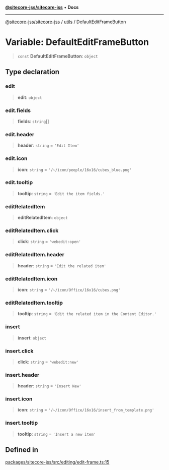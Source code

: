 [**@sitecore-jss/sitecore-jss**](../../README.md) • **Docs**

***

[@sitecore-jss/sitecore-jss](../../README.md) / [utils](../README.md) / DefaultEditFrameButton

# Variable: DefaultEditFrameButton

> `const` **DefaultEditFrameButton**: `object`

## Type declaration

### edit

> **edit**: `object`

### edit.fields

> **fields**: `string`[]

### edit.header

> **header**: `string` = `'Edit Item'`

### edit.icon

> **icon**: `string` = `'/~/icon/people/16x16/cubes_blue.png'`

### edit.tooltip

> **tooltip**: `string` = `'Edit the item fields.'`

### editRelatedItem

> **editRelatedItem**: `object`

### editRelatedItem.click

> **click**: `string` = `'webedit:open'`

### editRelatedItem.header

> **header**: `string` = `'Edit the related item'`

### editRelatedItem.icon

> **icon**: `string` = `'/~/icon/Office/16x16/cubes.png'`

### editRelatedItem.tooltip

> **tooltip**: `string` = `'Edit the related item in the Content Editor.'`

### insert

> **insert**: `object`

### insert.click

> **click**: `string` = `'webedit:new'`

### insert.header

> **header**: `string` = `'Insert New'`

### insert.icon

> **icon**: `string` = `'/~/icon/Office/16x16/insert_from_template.png'`

### insert.tooltip

> **tooltip**: `string` = `'Insert a new item'`

## Defined in

[packages/sitecore-jss/src/editing/edit-frame.ts:15](https://github.com/Sitecore/jss/blob/add785323e917338873098dc44b8af984c4e7c9a/packages/sitecore-jss/src/editing/edit-frame.ts#L15)
